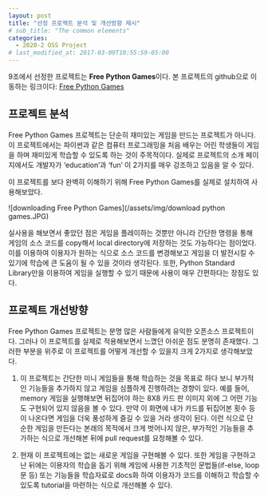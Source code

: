 ```yaml
---
layout: post
title: "선정 프로젝트 분석 및 개선방향 제시"
# sub_title: "The common elements"
categories:
  - 2020-2 OSS Project
# last_modified_at: 2017-03-09T10:55:59-05:00
---
```



9조에서 선정한 프로젝트는 **Free Python Games**이다.
본 프로젝트의 github으로 이동하는 링크이다: [Free Python Games](https://github.com/grantjenks/free-python-games)


## 프로젝트 분석

Free Python Games 프로젝트는 단순히 재미있는 게임을 만드는 프로젝트가 아니다. 
이 프로젝트에서는 파이썬과 같은 컴퓨터 프로그래밍을 처음 배우는 어린 학생들이 게임을 하며 재미있게 학습할 수 있도록 하는 것이 주목적이다.
실제로 프로젝트의 소개 페이지에서도 개발자가 ‘education’과 ‘fun’ 이 2가지를 매우 강조하고 있음을 알 수 있다.

이 프로젝트를 보다 완벽히 이해하기 위해 Free Python Games를 실제로 설치하여 사용해보았다. 


![downloading Free Python Games](/assets/img/download python games.JPG)



실사용을 해보면서 좋았던 점은 게임을 플레이하는 것뿐만 아니라 간단한 명령을 통해 게임의 소스 코드를 copy해서 local directory에 저장하는 것도 가능하다는 점이었다. 
이를 이용하여 이용자가 원하는 식으로 소스 코드를 변경해보고 게임을 더 발전시킬 수 있기에 학습에 큰 도움이 될 수 있을 것이라 생각된다.
또한, Python Standard Library만을 이용하여 게임을 실행할 수 있기 때문에 사용이 매우 간편하다는 장점도 있다. 



## 프로젝트 개선방향

Free Python Games 프로젝트는 분명 많은 사람들에게 유익한 오픈소스 프로젝트이다. 그러나 이 프로젝트를 실제로 적용해보면서 느꼈던 아쉬운 점도 분명히 존재했다.
그러한 부분을 위주로 이 프로젝트를 어떻게 개선할 수 있을지 크게 2가지로 생각해보았다.

  1. 이 프로젝트는 간단한 미니 게임들을 통해 학습하는 것을 목표로 하다 보니 부가적인 기능들을 추가하지 않고 게임을 심플하게 진행하려는 경향이 있다. 예를 들어, memory 게임을 실행해보면 뒤집어야 하는 8X8 카드 판 이미지 외에 그 어떤 기능도 구현되어 있지 않음을 볼 수 있다. 만약 이 화면에 내가 카드를 뒤집어본 횟수 등이 나온다면 게임을 더욱 풍성하게 즐길 수 있을 거라 생각이 된다. 이런 식으로 단순한 게임을 만든다는 본래의 목적에서 크게 벗어나지 않은, 부가적인 기능들을 추가하는 식으로 개선해본 뒤에 pull request를 요청해볼 수 있다.
  
  2. 현재 이 프로젝트에는 없는 새로운 게임을 구현해볼 수 있다. 또한 게임을 구현하고 난 뒤에는 이용자의 학습을 돕기 위해 게임에 사용한 기초적인 문법들(if-else, loop문 등) 또는 기능들을 학습자료로 docs화 하여 이용자가 코드를 이해하고 학습할 수 있도록 tutorial을 마련하는 식으로 개선해볼 수 있다.
